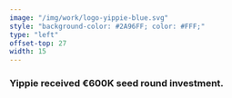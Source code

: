```yaml
---
image: "/img/work/logo-yippie-blue.svg"
style: "background-color: #2A96FF; color: #FFF;"
type: "left"
offset-top: 27
width: 15
---
```

### Yippie received  €600K seed round investment.
